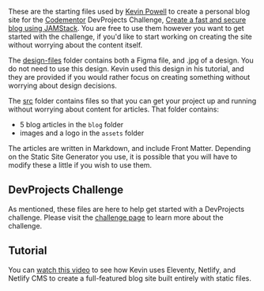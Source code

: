 These are the starting files used by [Kevin Powell](https://kevinpowell.co) to create a personal blog site for the [Codementor](https://www.codementor.io/) DevProjects Challenge, [Create a fast and secure blog using JAMStack](#). You are free to use them however you want to get started with the challenge, if you'd like to start working on creating the site without worrying about the content itself.

The [design-files](#) folder contains both a Figma file, and .jpg of a design. You do not need to use this design. Kevin used this design in his tutorial, and they are provided if you would rather focus on creating something without worrying about design decisions.

The [src](#) folder contains files so that you can get your project up and running without worrying about content for articles. That folder contains:

- 5 blog articles in the `blog` folder
- images and a logo in the `assets` folder

The articles are written in Markdown, and include Front Matter. Depending on the Static Site Generator you use, it is possible that you will have to modify these a little if you wish to use them. 

## DevProjects Challenge

As mentioned, these files are here to help get started with a DevProjects challenge. Please visit the [challenge page](#) to learn more about the challenge.

## Tutorial

You can [watch this video](#) to see how Kevin uses Eleventy, Netlify, and Netlify CMS to create a full-featured blog site built entirely with static files.

